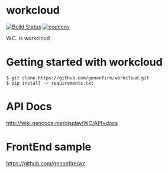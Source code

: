 # workcloud
[![Build Status](https://travis-ci.org/genonfire/workcloud.svg?branch=master)](https://travis-ci.org/genonfire/workcloud) [![codecov](https://codecov.io/gh/genonfire/workcloud/branch/master/graph/badge.svg)](https://codecov.io/gh/genonfire/workcloud)

W.C. is workcloud


# Getting started with workcloud

    $ git clone https://github.com/genonfire/workcloud.git
    $ pip install -r requirements.txt


# API Docs

http://wiki.gencode.me/display/WC/API+docs


# FrontEnd sample
https://github.com/genonfire/wc
